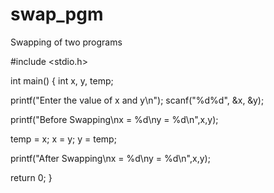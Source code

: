 # swap_pgm
Swapping of two programs


#include <stdio.h>
 
int main()
{
   int x, y, temp;
 
   printf("Enter the value of x and y\n");
   scanf("%d%d", &x, &y);
 
   printf("Before Swapping\nx = %d\ny = %d\n",x,y);
 
   temp = x;
   x    = y;
   y    = temp;
 
   printf("After Swapping\nx = %d\ny = %d\n",x,y);
 
   return 0;
}
